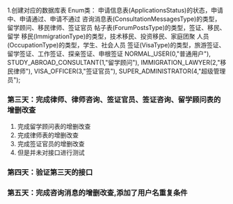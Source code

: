 1.创建对应的数据库表
Enum类：
申请信息表(ApplicationsStatus)的状态，申请中、申请通过、申请不通过
咨询消息表(ConsultationMessagesType)的类型，留学顾问、移民律师、签证官员
帖子表(ForumPostsType)的类型，签证、移民、留学
移民(ImmigrationType)的类型，技术移民、投资移民、家庭团聚
人员(OccupationType)的类型，学生、社会人员
签证(VisaType)的类型，旅游签证、留学签证、工作签证、探亲签证、申根签证
NORMAL_USER(0,"普通用户"),
STUDY_ABROAD_CONSULTANT(1,"留学顾问"),
IMMIGRATION_LAWYER(2,"移民律师"),
VISA_OFFICER(3,"签证官员"),
SUPER_ADMINISTRATOR(4,"超级管理员");

### 第三天：完成律师、律师咨询、签证官员、签证咨询、留学顾问表的增删改查
1. 完成留学顾问表的增删改查
2. 完成律师表的增删改查
3. 完成签证官员的增删改查
4. 但是并未对接口进行测试

### 第四天：验证第三天的接口
### 第五天：完成咨询消息的增删改查,添加了用户名重复条件